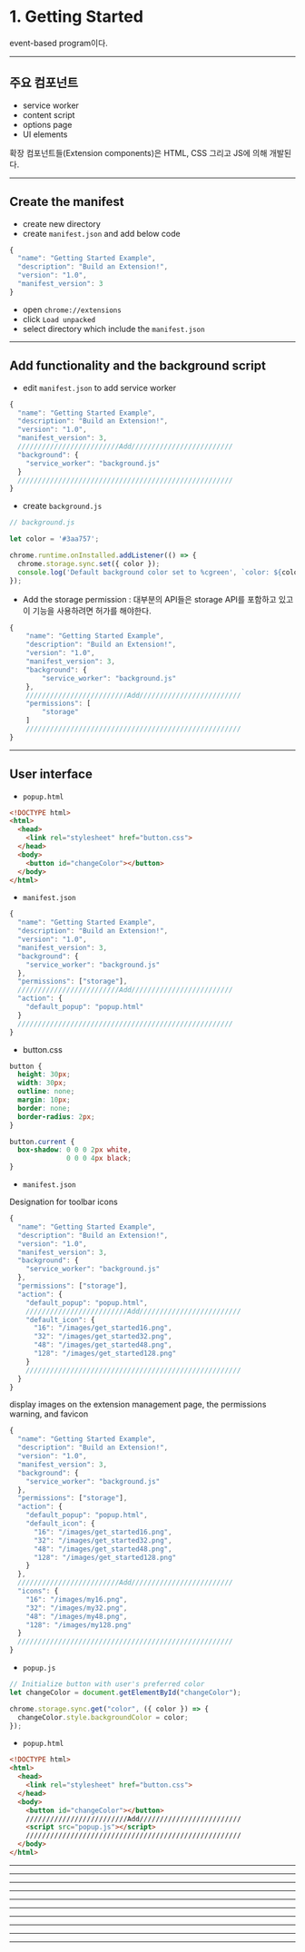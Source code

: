 # 1. Getting Started

event-based program이다.

<hr>

## 주요 컴포넌트
 - service worker
 - content script
 - options page
 - UI elements

확장 컴포넌트들(Extension components)은 HTML, CSS 그리고 JS에 의해 개발된다.

<hr>


## Create the manifest
 - create new directory
 - create `manifest.json` and add below code
```js
{
  "name": "Getting Started Example",
  "description": "Build an Extension!",
  "version": "1.0",
  "manifest_version": 3
}
```
- open `chrome://extensions`
- click `Load unpacked`
- select directory which include the `manifest.json`

<hr>

## Add functionality and the background script
 - edit `manifest.json` to add service worker
```js
{
  "name": "Getting Started Example",
  "description": "Build an Extension!",
  "version": "1.0",
  "manifest_version": 3,
  /////////////////////////Add/////////////////////////
  "background": {
    "service_worker": "background.js"
  }
  /////////////////////////////////////////////////////
}
```
 - create `background.js`
```js
// background.js

let color = '#3aa757';

chrome.runtime.onInstalled.addListener(() => {
  chrome.storage.sync.set({ color });
  console.log('Default background color set to %cgreen', `color: ${color}`);
});
```
 - Add the storage permission : 대부분의 API들은 storage API를 포함하고 있고 이 기능을 사용하려면 허가를 해야한다.

```js
{
    "name": "Getting Started Example",
    "description": "Build an Extension!",
    "version": "1.0",
    "manifest_version": 3,
    "background": {
        "service_worker": "background.js"
    },
    /////////////////////////Add/////////////////////////
    "permissions": [
        "storage"
    ]
    /////////////////////////////////////////////////////
}
```

<hr>


## User interface

 - `popup.html`

```html
<!DOCTYPE html>
<html>
  <head>
    <link rel="stylesheet" href="button.css">
  </head>
  <body>
    <button id="changeColor"></button>
  </body>
</html>
```

 - `manifest.json`

```js
{
  "name": "Getting Started Example",
  "description": "Build an Extension!",
  "version": "1.0",
  "manifest_version": 3,
  "background": {
    "service_worker": "background.js"
  },
  "permissions": ["storage"],
  /////////////////////////Add/////////////////////////
  "action": {
    "default_popup": "popup.html"
  }
  /////////////////////////////////////////////////////
}
```

 - button.css

```css
button {
  height: 30px;
  width: 30px;
  outline: none;
  margin: 10px;
  border: none;
  border-radius: 2px;
}

button.current {
  box-shadow: 0 0 0 2px white,
              0 0 0 4px black;
}
```

 - `manifest.json`

Designation for toolbar icons
 
```js
{
  "name": "Getting Started Example",
  "description": "Build an Extension!",
  "version": "1.0",
  "manifest_version": 3,
  "background": {
    "service_worker": "background.js"
  },
  "permissions": ["storage"],
  "action": {
    "default_popup": "popup.html",
    /////////////////////////Add/////////////////////////
    "default_icon": {
      "16": "/images/get_started16.png",
      "32": "/images/get_started32.png",
      "48": "/images/get_started48.png",
      "128": "/images/get_started128.png"
    }
    /////////////////////////////////////////////////////
  }
}
```
display images on the extension management page, the permissions warning, and favicon
 
```js
{
  "name": "Getting Started Example",
  "description": "Build an Extension!",
  "version": "1.0",
  "manifest_version": 3,
  "background": {
    "service_worker": "background.js"
  },
  "permissions": ["storage"],
  "action": {
    "default_popup": "popup.html",
    "default_icon": {
      "16": "/images/get_started16.png",
      "32": "/images/get_started32.png",
      "48": "/images/get_started48.png",
      "128": "/images/get_started128.png"
    }
  },
  /////////////////////////Add/////////////////////////
  "icons": {
    "16": "/images/my16.png",
    "32": "/images/my32.png",
    "48": "/images/my48.png",
    "128": "/images/my128.png"
  }
  /////////////////////////////////////////////////////
}
```
 - `popup.js`

```js
// Initialize button with user's preferred color
let changeColor = document.getElementById("changeColor");

chrome.storage.sync.get("color", ({ color }) => {
  changeColor.style.backgroundColor = color;
});
```

 - `popup.html`

```html
<!DOCTYPE html>
<html>
  <head>
    <link rel="stylesheet" href="button.css">
  </head>
  <body>
    <button id="changeColor"></button>
    /////////////////////////Add/////////////////////////
    <script src="popup.js"></script>
    /////////////////////////////////////////////////////
  </body>
</html>
```


<hr>




<hr>


<hr>


<hr>

<hr>

<hr>


<hr>

<hr>


<hr>


<hr>